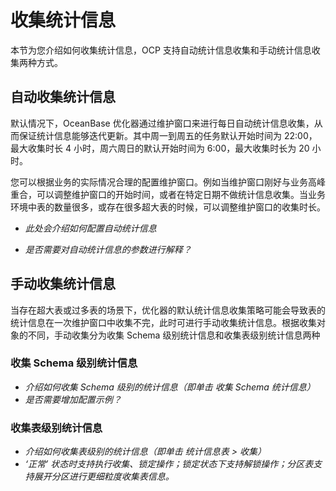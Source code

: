 # 收集统计信息

本节为您介绍如何收集统计信息，OCP 支持自动统计信息收集和手动统计信息收集两种方式。

## 自动收集统计信息

默认情况下，OceanBase 优化器通过维护窗口来进行每日自动统计信息收集，从而保证统计信息能够迭代更新。其中周一到周五的任务默认开始时间为 22:00，最大收集时长 4 小时，周六周日的默认开始时间为 6:00，最大收集时长为 20 小时。

您可以根据业务的实际情况合理的配置维护窗口。例如当维护窗口刚好与业务高峰重合，可以调整维护窗口的开始时间，或者在特定日期不做统计信息收集。当业务环境中表的数量很多，或存在很多超大表的时候，可以调整维护窗口的收集时长。

* *此处会介绍如何配置自动统计信息*

* *是否需要对自动统计信息的参数进行解释？*

## 手动收集统计信息

当存在超大表或过多表的场景下，优化器的默认统计信息收集策略可能会导致表的统计信息在一次维护窗口中收集不完，此时可进行手动收集统计信息。根据收集对象的不同，手动收集分为收集 Schema 级别统计信息和收集表级别统计信息两种

### 收集 Schema 级别统计信息

* *介绍如何收集 Schema 级别的统计信息（即单击 收集 Schema 统计信息）*
* *是否需要增加配置示例？*

### 收集表级别统计信息

* *介绍如何收集表级别的统计信息（即单击 统计信息表 > 收集）*
* *‘正常’ 状态时支持执行收集、锁定操作；锁定状态下支持解锁操作；分区表支持展开分区进行更细粒度收集表信息。*
